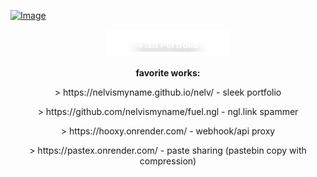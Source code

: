 [![Image](https://github.com/user-attachments/assets/0b5ba777-4b49-4b94-9e8a-e0bf3f64fd21)](https://nelvismyname.github.io/nelv/)

<p align="center">
  <a href="https://nelvismyname.github.io/nelv/">
    <img src="https://raw.githubusercontent.com/nelvismyname/nelvismyname/refs/heads/main/icons/portfolio.svg" alt="Visit Website" width="200">
  </a>
</p>

<b><p align="center"> favorite works: </p></b>
<p align="center">> https://nelvismyname.github.io/nelv/ - sleek portfolio</p>
<p align="center">> https://github.com/nelvismyname/fuel.ngl - ngl.link spammer</p>
<p align="center">> https://hooxy.onrender.com/ - webhook/api proxy</p>
<p align="center">> https://pastex.onrender.com/ - paste sharing (pastebin copy with compression)</p>
